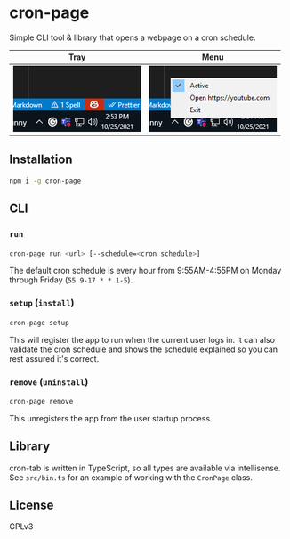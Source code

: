 # cron-page

Simple CLI tool & library that opens a webpage on a cron schedule.

| Tray | Menu |
|-|-|
| ![Screenshot of tray icon.](/.readme/cron-page_icon.png) | ![Screenshot of tray menu.](/.readme/cron-page_menu.png)

## Installation

```sh
npm i -g cron-page
```

## CLI

### `run`

```sh
cron-page run <url> [--schedule=<cron schedule>]
```

The default cron schedule is every hour from 9:55AM-4:55PM on Monday through Friday (`55 9-17 * * 1-5`).

### `setup` (`install`)

```sh
cron-page setup
```

This will register the app to run when the current user logs in. It can also validate the cron schedule and shows the schedule explained so you can rest assured it's correct.

### `remove` (`uninstall`)

```sh
cron-page remove
```

This unregisters the app from the user startup process.

## Library

cron-tab is written in TypeScript, so all types are available via intellisense. See `src/bin.ts` for an example of working with the `CronPage` class.

## License

GPLv3